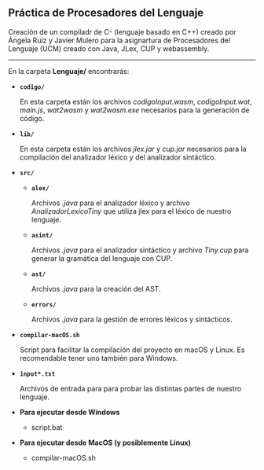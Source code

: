 ## Práctica de Procesadores del Lenguaje

Creación de un compiladr de C- (lenguaje basado en C++) creado por Ángela Ruiz y Javier Mulero para la asignartura de Procesadores del Lenguaje (UCM) creado con Java, JLex, CUP y webassembly.

________

En la carpeta **Lenguaje/** encontrarás:

- **`codigo/`** 

  En esta carpeta están los archivos *codigoInput.wasm*, *codigoInput.wat*, *main.js*, *wat2wasm* y *wat2wasm.exe* necesarios para la generación de código.

- **`lib/`** 

  En esta carpeta están los archivos *jlex.jar* y *cup.jar* necesarios para la compilación del analizador léxico y del analizador sintáctico.

- **`src/`** 

  - **`alex/`**
  
    Archivos *.java* para el analizador léxico y archivo *AnalizadorLexicoTiny* que utiliza jlex para el léxico de nuestro lenguaje.

  - **`asint/`**

    Archivos *.java* para el analizador sintáctico y archivo *Tiny.cup* para generar la gramática del lenguaje con CUP.

  - **`ast/`**
  
    Archivos *.java* para la creación del AST.
  
  - **`errors/`**

    Archivos *.java* para la gestión de errores léxicos y sintácticos.

- **`compilar-macOS.sh`**

  Script para facilitar la compilación del proyecto en macOS y Linux. Es recomendable tener uno también para Windows.

- **`input*.txt`**

  Archivos de entrada para para probar las distintas partes de nuestro lenguaje.


- **Para ejecutar desde Windows**
  - script.bat

- **Para ejecutar desde MacOS (y posiblemente Linux)**
  - compilar-macOS.sh
